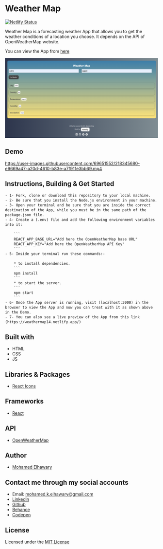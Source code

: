 # Weather Map

[![Netlify Status](https://api.netlify.com/api/v1/badges/70140481-05d6-4342-9ec5-4f2030c634c5/deploy-status)](https://app.netlify.com/sites/weathermap14/deploys)

Weather Map is a forecasting weather App that allows you to get the weather conditions of a location you choose. It depends on the API of OpenWeatherMap website.

You can view the App from [here](https://weathermap14.netlify.app/)

![Screenshot](preview.png) 

## Demo

https://user-images.githubusercontent.com/69651552/218345680-e9669a47-a20d-4610-b83e-a7f911e3bb69.mp4

## Instructions, Building & Get Started 

    - 1- Fork, clone or download this repository to your local machine.
    - 2- Be sure that you install the Node.js environment in your machine.
    - 3- Open your terminal and be sure that you are inside the correct destination of the App, while you must be in the same path of the package.json file.
    - 4- Create a (.env) file and add the following environment variables into it:

        ```
        REACT_APP_BASE_URL="Add here the OpenWeatherMap base URL"
        REACT_APP_KEY="Add here the OpenWeatherMap API Key"
        ```
    - 5- Inside your terminal run these commands:-
    
        * to install dependencies.
        ```
        npm install
        ```
        * to start the server.
        ```
        npm start
        ```
    - 6- Once the App server is running, visit (localhost:3000) in the browser to view the App and now you can treat with it as shown above in the Demo.
    - 7- You can also see a live preview of the App from this link (https://weathermap14.netlify.app/)

## Built with

* HTML
* CSS
* JS

## Libraries & Packages

* [React Icons](https://react-icons.github.io/react-icons/)

## Frameworks 

* [React](https://reactjs.org/)  

## API

* [OpenWeatherMap](https://www.OpenWeatherMap.com)  

## Author

* [Mohamed Elhawary](https://www.linkedin.com/in/mohamed-elhawary14/) 

## Contact me through my social accounts

* Email: mohamed.k.elhawary@gmail.com
* [Linkedin](https://www.linkedin.com/in/mohamed-elhawary14/)
* [Github](https://github.com/Mohamed-Elhawary)  
* [Behance](https://www.behance.net/mohamed-elhawary14)
* [Codepen](https://codepen.io/Mohamed-ElHawary) 

## License

Licensed under the [MIT License](LICENSE)
